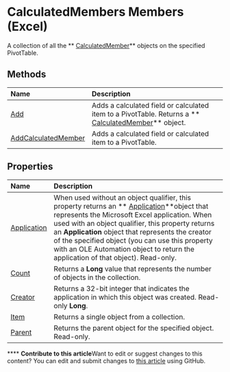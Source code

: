 
# CalculatedMembers Members (Excel)
A collection of all the  ** [CalculatedMember](3c664ac6-e2f8-f631-006d-6a16c380641e.md)** objects on the specified PivotTable.

## Methods



|**Name**|**Description**|
|:-----|:-----|
| [Add](8c6591bb-3906-6682-4dc7-89ffc2ae74f3.md)|Adds a calculated field or calculated item to a PivotTable. Returns a  ** [CalculatedMember](07a1f8df-107e-a5fd-3d15-dfc92916c4c6.md)** object.|
| [AddCalculatedMember](61e3fdf5-f7e3-9d7f-4449-1f4408251422.md)|Adds a calculated field or calculated item to a PivotTable.|

## Properties



|**Name**|**Description**|
|:-----|:-----|
| [Application](eafa8e3d-d640-8621-c720-034f1773bb14.md)|When used without an object qualifier, this property returns an  ** [Application](19b73597-5cf9-4f56-8227-b5211f657f6f.md)**object that represents the Microsoft Excel application. When used with an object qualifier, this property returns an  **Application** object that represents the creator of the specified object (you can use this property with an OLE Automation object to return the application of that object). Read-only.|
| [Count](d784b90b-3d89-4c73-43c5-f5d5861e8269.md)|Returns a  **Long** value that represents the number of objects in the collection.|
| [Creator](a743dd00-e7f5-236f-989c-e1e442389d08.md)|Returns a 32-bit integer that indicates the application in which this object was created. Read-only  **Long**.|
| [Item](82ba55c7-0c16-df11-ac32-40868f57d2e1.md)|Returns a single object from a collection.|
| [Parent](c23a3b8d-4a6d-3dce-f5a9-c5e43716e28f.md)|Returns the parent object for the specified object. Read-only.|

****   **Contribute to this article**Want to edit or suggest changes to this content? You can edit and submit changes to  [this article](https://github.com/jhershey00/VBA_Excel_Test/OpenXMLCon/articles/e16137ed-ca60-0ed9-eb7e-b4ab33d1afcb.md) using GitHub.

